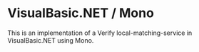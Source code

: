 # VisualBasic.NET / Mono

This is an implementation of a Verify local-matching-service in VisualBasic.NET using Mono.


